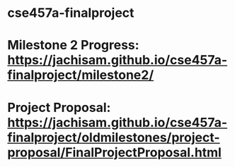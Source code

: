 # cse457a-finalproject
# Milestone 2 Progress: https://jachisam.github.io/cse457a-finalproject/milestone2/
# Project Proposal: https://jachisam.github.io/cse457a-finalproject/oldmilestones/project-proposal/FinalProjectProposal.html

